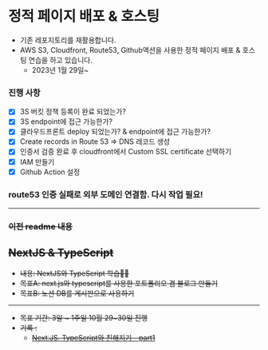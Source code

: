 # 정적 페이지 배포 & 호스팅

- 기존 레포지토리를 재활용합니다.
- AWS S3, Cloudfront, Route53, Github액션을 사용한 정적 페이지 배포 & 호스팅 연습을 하고 있습니다.
  - 2023년 1월 29일~

### 진행 사항

- [x] 3S 버킷 정책 등록이 완료 되었는가?
- [x] 3S endpoint에 접근 가능한가?
- [x] 클라우드프론트 deploy 되었는가? & endpoint에 접근 가능한가?
- [x] Create records in Route 53 ⇒ DNS 레코드 생성
- [x] 인증서 검증 완료 후 cloudfront에서 Custom SSL certificate 선택하기
- [x] IAM 만들기
- [x] Github Action 설정

### route53 인증 실패로 외부 도메인 연결함. 다시 작업 필요!

---

### ~~이전 readme 내용~~

## ~~NextJS & TypeScript~~

- ~~내용: NextJS와 TypeScript 학습👩‍🌾~~
- ~~목표A: next.js와 typescript를 사용한 포트폴리오 겸 블로그 만들기~~
- ~~목표B: 노션 DB를 게시판으로 사용하기~~

---

- ~~목표 기간: 3일 ~ 1주일 10월 29~30일 진행~~
- ~~기록 :~~
  - ~~<a href="https://dusunax.notion.site/Next-JS-TypeScript-b098e1ed8f8f4f59833ba937d8778d06">Next.JS, TypeScript와 친해지기 - part1</a>~~
